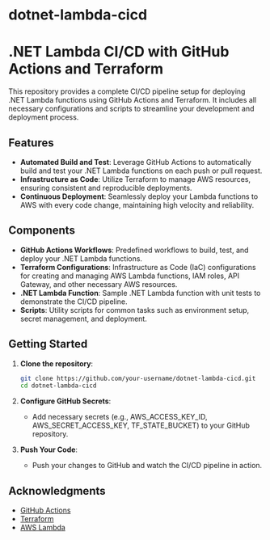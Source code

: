 # dotnet-lambda-cicd
# .NET Lambda CI/CD with GitHub Actions and Terraform

This repository provides a complete CI/CD pipeline setup for deploying .NET Lambda functions using GitHub Actions and Terraform. It includes all necessary configurations and scripts to streamline your development and deployment process.

## Features

- **Automated Build and Test**: Leverage GitHub Actions to automatically build and test your .NET Lambda functions on each push or pull request.
- **Infrastructure as Code**: Utilize Terraform to manage AWS resources, ensuring consistent and reproducible deployments.
- **Continuous Deployment**: Seamlessly deploy your Lambda functions to AWS with every code change, maintaining high velocity and reliability.

## Components

- **GitHub Actions Workflows**: Predefined workflows to build, test, and deploy your .NET Lambda functions.
- **Terraform Configurations**: Infrastructure as Code (IaC) configurations for creating and managing AWS Lambda functions, IAM roles, API Gateway, and other necessary AWS resources.
- **.NET Lambda Function**: Sample .NET Lambda function with unit tests to demonstrate the CI/CD pipeline.
- **Scripts**: Utility scripts for common tasks such as environment setup, secret management, and deployment.

## Getting Started

1. **Clone the repository**:
    ```bash
    git clone https://github.com/your-username/dotnet-lambda-cicd.git
    cd dotnet-lambda-cicd
    ```
    
2. **Configure GitHub Secrets**:
    - Add necessary secrets (e.g., AWS_ACCESS_KEY_ID, AWS_SECRET_ACCESS_KEY, TF_STATE_BUCKET) to your GitHub repository.


3. **Push Your Code**:
    - Push your changes to GitHub and watch the CI/CD pipeline in action.

## Acknowledgments

- [GitHub Actions](https://github.com/features/actions)
- [Terraform](https://www.terraform.io/)
- [AWS Lambda](https://aws.amazon.com/lambda/)
